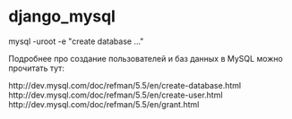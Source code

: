 # django_mysql

mysql -uroot -e "create database ..."
<p>
Подробнее про создание пользователей и баз данных в MySQL можно прочитать тут:
<p>
http://dev.mysql.com/doc/refman/5.5/en/create-database.html
http://dev.mysql.com/doc/refman/5.5/en/create-user.html
http://dev.mysql.com/doc/refman/5.5/en/grant.html
